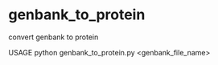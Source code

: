 # genbank_to_protein
convert genbank to protein

USAGE
python genbank_to_protein.py <genbank_file_name>

